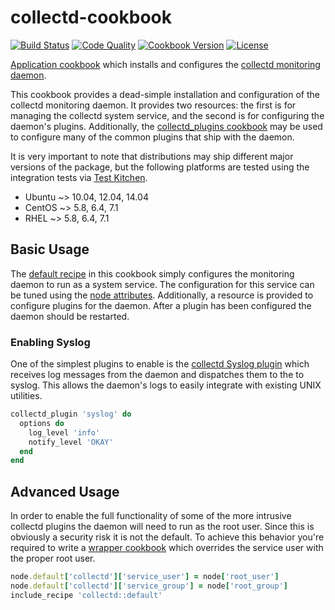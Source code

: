 # collectd-cookbook
[![Build Status](https://img.shields.io/travis/bloomberg/collectd-cookbook.svg)](https://travis-ci.org/bloomberg/collectd-cookbook)
[![Code Quality](https://img.shields.io/codeclimate/github/bloomberg/collectd-cookbook.svg)](https://codeclimate.com/github/bloomberg/collectd-cookbook)
[![Cookbook Version](https://img.shields.io/cookbook/v/collectd.svg)](https://supermarket.chef.io/cookbooks/collectd)
[![License](https://img.shields.io/badge/license-Apache_2-blue.svg)](https://www.apache.org/licenses/LICENSE-2.0)

[Application cookbook][0] which installs and configures the
[collectd monitoring daemon][1].

This cookbook provides a dead-simple installation and configuration of
the collectd monitoring daemon. It provides two resources: the first
is for managing the collectd system service, and the second is for
configuring the daemon's plugins. Additionally, the
[collectd_plugins cookbook][4] may be used to configure many of the
common plugins that ship with the daemon.

It is very important to note that distributions may ship different
major versions of the package, but the following platforms are tested
using the integration tests via [Test Kitchen][2].
- Ubuntu ~> 10.04, 12.04, 14.04
- CentOS ~> 5.8, 6.4, 7.1
- RHEL ~> 5.8, 6.4, 7.1

## Basic Usage
The [default recipe](recipes/default.rb) in this cookbook simply
configures the monitoring daemon to run as a system service. The
configuration for this service can be tuned using the
[node attributes](attributes/default.rb). Additionally, a resource is
provided to configure plugins for the daemon. After a plugin has been
configured the daemon should be restarted.

### Enabling Syslog
One of the simplest plugins to enable is the [collectd Syslog plugin][3]
which receives log messages from the daemon and dispatches them to the
to syslog. This allows the daemon's logs to easily integrate with
existing UNIX utilities.
```ruby
collectd_plugin 'syslog' do
  options do
    log_level 'info'
    notify_level 'OKAY'
  end
end
```

## Advanced Usage
In order to enable the full functionality of some of the more
intrusive collectd plugins the daemon will need to run as the root
user. Since this is obviously a security risk it is not the default.
To achieve this behavior you're required to write a
[wrapper cookbook][5] which overrides the service user with the proper
root user.
```ruby
node.default['collectd']['service_user'] = node['root_user']
node.default['collectd']['service_group'] = node['root_group']
include_recipe 'collectd::default'
```

[0]: http://blog.vialstudios.com/the-environment-cookbook-pattern#theapplicationcookbook
[1]: https://collectd.org
[2]: https://github.com/test-kitchen/test-kitchen
[3]: https://collectd.org/wiki/index.php/Plugin:SysLog
[4]: https://github.com/bloomberg/collectd_plugins-cookbook
[5]: http://blog.vialstudios.com/the-environment-cookbook-pattern/#thewrappercookbook
